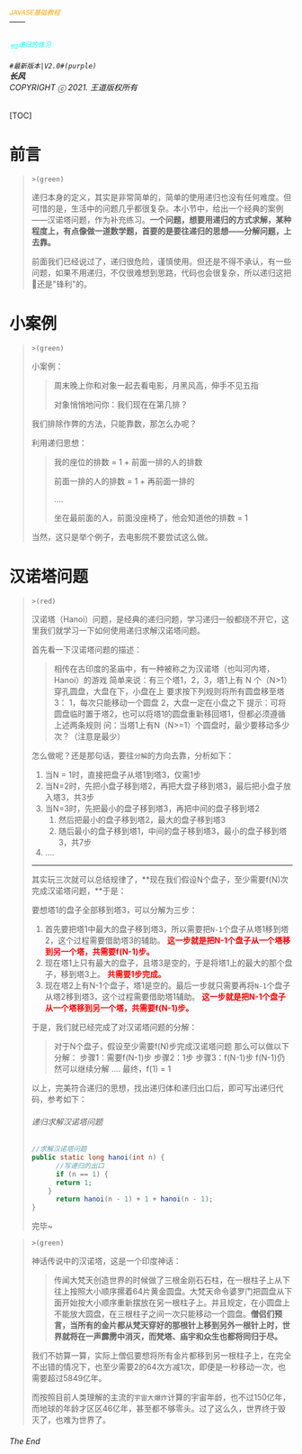 ###### <sub><font color = orange>JAVASE基础教程</font></sub><br />——<br /><sup><font color=white>卷6</font></sup><font color=white>递归</font><br/><sup><sub><font color=cyan>节2</font></sub><font color=cyan>递归的练习</font></sup><br/><br/>	``#最新版本|V2.0#(purple) ``<br/>**长风**<br/>*COPYRIGHT ⓒ 2021. 王道版权所有*

[TOC]

# 前言

> `>(green)`
>
> 递归本身的定义，其实是非常简单的，简单的使用递归也没有任何难度。但可惜的是，生活中的问题几乎都很复杂。本小节中，给出一个经典的案例——汉诺塔问题，作为补充练习。**一个问题，想要用递归的方式求解，某种程度上，有点像做一道数学题，首要的是要往递归的思想——分解问题，上去靠。** 
>
> 前面我们已经说过了，递归很危险，谨慎使用。但还是不得不承认，有一些问题，如果不用递归，不仅很难想到思路，代码也会很复杂，所以递归这把🔪还是"锋利"的。

# 小案例

> `>(green)`
>
> 小案例：
>
> > 周末晚上你和对象一起去看电影，月黑风高，伸手不见五指
> >
> > 对象悄悄地问你：我们现在在第几排？
>
> 我们排除作弊的方法，只能靠数，那怎么办呢？
>
> 利用递归思想：
>
> > 我的座位的排数 = 1 + 前面一排的人的排数
> >
> > 前面一排的人的排数 = 1 + 再前面一排的
> >
> > ....
> >
> > 坐在最前面的人，前面没座椅了，他会知道他的排数 = 1
>
> 当然，这只是举个例子，去电影院不要尝试这么做。

# 汉诺塔问题

> `>(red)`
>
> 汉诺塔（Hanoi）问题，是经典的递归问题，学习递归一般都绕不开它，这里我们就学习一下如何使用递归求解汉诺塔问题。
>
> 首先看一下汉诺塔问题的描述：
>
> > 相传在古印度的圣庙中，有一种被称之为汉诺塔（也叫河内塔，Hanoi）的游戏
> > 简单来说：有三个塔1，2，3，塔1上有 N 个（N>1）穿孔圆盘，大盘在下，小盘在上
> > 要求按下列规则将所有圆盘移至塔3：
> > 	1，每次只能移动一个圆盘
> > 	2，大盘一定在小盘之下
> > 提示：可将圆盘临时置于塔2，也可以将塔1的圆盘重新移回塔1，但都必须遵循上述两条规则
> > 问：当塔1上有N（N>=1）个圆盘时，最少要移动多少次？（注意是最少）
>
> 怎么做呢？还是那句话，要往`分解`的方向去靠，分析如下：
>
> 1. 当N = 1时，直接把盘子从塔1到塔3，仅需1步
> 2. 当N=2时，先把小盘子移到塔2，再把大盘子移到塔3，最后把小盘子放入塔3，共3步
> 3. 当N=3时，先把最小的盘子移到塔3，再把中间的盘子移到塔2
>    1. 然后把最小的盘子移到塔2，最大的盘子移到塔3
>    2. 随后最小的盘子移到塔1，中间的盘子移到塔3，最小的盘子移到塔3，共7步
> 4. ....
>
> ----
>
> 其实玩三次就可以总结规律了，**现在我们假设N个盘子，至少需要f(N)次完成汉诺塔问题，**于是：
>
> 要想塔1的盘子全部移到塔3，可以分解为三步：
>
> 1. 首先要把塔1中最大的盘子移到塔3，所以需要把`N-1`个盘子从塔1移到塔2，这个过程需要借助塔3的辅助。 <font color=red>**这一步就是把N-1个盘子从一个塔移到另一个塔，共需要f(N-1)步。**</font>
> 2. 现在塔1上只有最大的盘子，且塔3是空的，于是将塔1上的最大的那个盘子，移到塔3上。 <font color=red>**共需要1步完成。**</font>
> 3. 现在塔2上有N-1个盘子，塔1是空的。最后一步就只需要再将`N-1`个盘子从塔2移到塔3，这个过程需要借助塔1辅助。 <font color=red>**这一步就是把N-1个盘子从一个塔移到另一个塔，共需要f(N-1)步。**</font>
>
> 于是，我们就已经完成了对汉诺塔问题的分解：
>
> > 对于N个盘子，假设至少需要f(N)步完成汉诺塔问题
> > 那么可以做以下分解：
> > 	步骤1：需要f(N-1)步
> > 	步骤2：1步
> > 	步骤3：f(N-1)步
> > f(N-1)仍然可以继续分解
> > ....
> > 最终，f(1) = 1
>
> 以上，完美符合递归的思想，找出递归体和递归出口后，即可写出递归代码，参考如下：
>
> ###### 递归求解汉诺塔问题
>
> ``` java
> //求解汉诺塔问题
> public static long hanoi(int n) {
>   	//写递归的出口
> 		if (n == 1) {
>       return 1;
>     }
> 		return hanoi(n - 1) + 1 + hanoi(n - 1);
> }
> ```
>
> 完毕~

> `>(green)`
>
> 神话传说中的汉诺塔，这是一个印度神话：
>
> > 传闻大梵天创造世界的时候做了三根金刚石石柱，在一根柱子上从下往上按照大小顺序摞着64片黄金圆盘。大梵天命令婆罗门把圆盘从下面开始按大小顺序重新摆放在另一根柱子上。并且规定，在小圆盘上不能放大圆盘，在三根柱子之间一次只能移动一个圆盘。**僧侣们预言，当所有的金片都从梵天穿好的那根针上移到另外一根针上时，世界就将在一声霹雳中消灭，而梵塔、庙宇和众生也都将同归于尽。**
>
> 我们不妨算一算，实际上僧侣要想将所有金片都移到另一根柱子上，在完全不出错的情况下，也至少需要2的64次方减1次，即便是一秒移动一次，也需要超过5849亿年。
>
> 而按照目前人类理解的主流的`宇宙大爆炸`计算的宇宙年龄，也不过150亿年，而地球的年龄才区区46亿年，甚至都不够零头。过了这么久，世界终于毁灭了，也难为世界了。

###### The End
